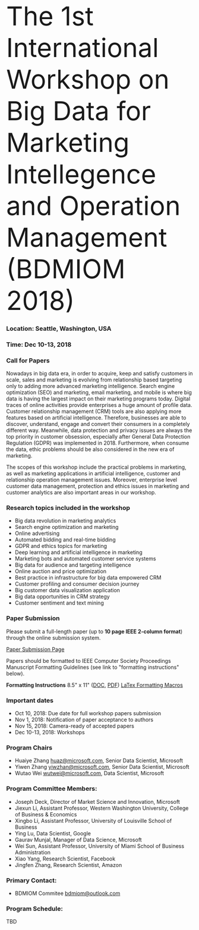 <span style="font-size: 5em;">
The 1st International Workshop on Big Data for Marketing Intellegence and Operation Management (BDMIOM 2018)</span>


### Location: Seattle, Washington, USA

### Time: Dec 10-13, 2018

### Call for Papers
Nowadays in big data era, in order to acquire, keep and satisfy customers in scale, sales and marketing is evolving from relationship based targeting only to adding more advanced marketing intelligence. Search engine optimization (SEO) and marketing, email marketing, and mobile is where big data is having the largest impact on their marketing programs today. Digital traces of online activities provide enterprises a huge amount of profile data. Customer relationship management (CRM) tools are also applying more features based on artificial intelligence. Therefore, businesses are able to discover, understand, engage and convert their consumers in a completely different way. Meanwhile, data protection and privacy issues are always the top priority in customer obsession, especially after General Data Protection Regulation (GDPR) was implemented in 2018. Furthermore, when consume the data, ethic problems should be also considered in the new era of marketing.
 
The scopes of this workshop include the practical problems in marketing, as well as marketing applications in artificial intelligence, customer and relationship operation management issues. Moreover, enterprise level customer data management, protection and ethics issues in marketing and customer analytics are also important areas in our workshop. 

### Research topics included in the workshop
-	Big data revolution in marketing analytics
-	Search engine optimization and marketing
-	Online advertising
- Automated bidding and real-time bidding
-	GDPR and ethics topics for marketing
-	Deep learning and artificial intelligence in marketing
-	Marketing bots and automated customer service systems
-	Big data for audience and targeting intelligence
-	Online auction and price optimization
-	Best practice in infrastructure for big data empowered CRM
-	Customer profiling and consumer decision journey
-	Big customer data visualization application
-	Big data opportunities in CRM strategy
-	Customer sentiment and text mining 

### Paper Submission
Please submit a full-length paper (up to **10 page IEEE 2-column format**) through the online submission system.

[Paper Submission Page](https://wi-lab.com/cyberchair/2018/bigdata18/index.php)

Papers should be formatted to IEEE Computer Society Proceedings Manuscript Formatting Guidelines (see link to "formatting instructions" below). 

**Formatting Instructions**
8.5" x 11" ([DOC](ftp://pubftp.computer.org/press/outgoing/proceedings/instruct8.5x11x2.doc), [PDF](ftp://pubftp.computer.org/press/outgoing/proceedings/instruct8.5x11x2.pdf)) 
[LaTex Formatting Macros](ftp://pubftp.computer.org/Press/Outgoing/proceedings/IEEE_CS_Latex8.5x11x2.zip)

### Important dates
- Oct 10, 2018: Due date for full workshop papers submission
- Nov 1, 2018: Notification of paper acceptance to authors
- Nov 15, 2018: Camera-ready of accepted papers
- Dec 10-13, 2018: Workshops

### Program Chairs
- Huaiye Zhang <huaz@microsoft.com>, Senior Data Scientist, Microsoft
- Yiwen Zhang <yiwzhan@microsoft.com>, Senior Data Scientist, Microsoft
- Wutao Wei <wutwei@microsoft.com>, Data Scientist, Microsoft

### Program Committee Members:
- Joseph Deck, Director of Market Science and Innovation, Microsoft
- Jiexun Li, Assistant Professor, Western Washington University, College of Business & Economics
- Xingbo Li, Assistant Professor, University of Louisville School of Business
- Ying Lu, Data Scientist, Google
- Gaurav Munjal, Manager of Data Science, Microsoft
- Wei Sun, Assistant Professor, University of Miami School of Business Administration
- Xiao Yang, Research Scientist, Facebook
- Jingfen Zhang, Research Scientist, Amazon 

### Primary Contact:
- BDMIOM Commitee <bdmiom@outlook.com>

### Program Schedule:
TBD
